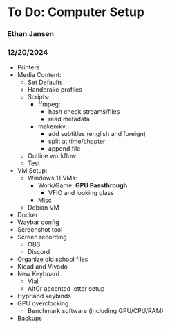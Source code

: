 # To Do: Computer Setup
### Ethan Jansen
### 12/20/2024

* Printers
* Media Content:
    * Set Defaults
    * Handbrake profiles
    * Scripts:
        * ffmpeg:
            * hash check streams/files
            * read metadata
        * makemkv:
            * add subtitles (english and foreign)
            * split at time/chapter
            * append file
    * Outline workflow
    * Test
* VM Setup:
    * Windows 11 VMs:
        * Work/Game: **GPU Passthrough**
            * VFIO and looking glass
        * Misc
    * Debian VM
* Docker
* Waybar config
* Screenshot tool
* Screen recording
    * OBS
    * Discord
* Organize old school files
* Kicad and Vivado
* New Keyboard
    * Vial
    * AltGr accented letter setup
* Hyprland keybinds
* GPU overclocking
    * Benchmark software (including GPU/CPU/RAM)
* Backups
